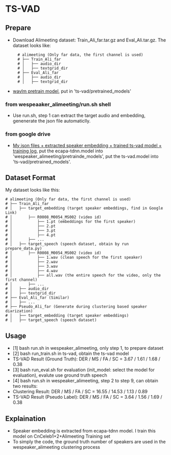 # TS-VAD

## Prepare
- Download Alimeeting dataset: Train_Ali_far.tar.gz and Eval_Ali.tar.gz. The dataset looks like:

        # alimeeting (Only far data, the first channel is used)
        # ├── Train_Ali_far 
        # │   ├── audio_dir
        # │   ├── textgrid_dir
        # ├── Eval_Ali_far 
        # │   ├── audio_dir
        # │   ├── textgrid_dir

- [wavlm pretrain model](https://drive.google.com/file/d/1-zlAj2SyVJVsbhifwpTlAfrgc9qu-HDb/view?usp=share_link), put in 'ts-vad/pretrained_models'

### from wespeaaker_alimeeting/run.sh shell
- Use run.sh, step 1 can extract the target audio and embedding, genenerate the json file automaticlly.

### from google drive
- [My json files + extracted speaker embedding + trained ts-vad model + training log](https://drive.google.com/drive/folders/1AFip2h9W7sCFbzzasL_fAkGUNZOzaTGK?usp=share_link), put the ecapa-tdnn.model into 'wespeaker_alimeeting/pretrainde_models', put the ts-vad.model into 'ts-vad/pretrained_models'.


## Dataset Format
My dataset looks like this:

    # alimeeting (Only far data, the first channel is used)
    # ├── Train_Ali_far 
    # │   ├── target_embedding (target speaker embeddings, find in Google Link)
    # │       ├── R0008_M0054_MS002 (video id)
    # │           ├── 1.pt (embeddings for the first speaker)
    # │           ├── 2.pt
    # │           ├── 3.pt
    # │           ├── 4.pt
    # │       ├── ...
    # │   ├── target_speech (speech dataset, obtain by run prepare_data.py)
    # │       ├── R0008_M0054_MS002 (video id)
    # │           ├── 1.wav (clean speech for the first speaker)
    # │           ├── 2.wav
    # │           ├── 3.wav
    # │           ├── 4.wav
    # │           ├── all.wav (the entire speech for the video, only the first channel)
    # │       ├── ...
    # │   ├── audio_dir
    # │   ├── textgrid_dir
    # ├── Eval_Ali_far (Similar)
    # │   ├── ...
    # ├── Pseudo_Ali_far (Generate during clustering based speaker diarization)
    # │   ├── target_embedding (target speaker embeddings)
    # │   ├── target_speech (speech dataset)

## Usage
- [1] bash run.sh in wespeaker_alimeeting, only step 1, to prepare dataset
- [2] bash run_train.sh in ts-vad, obtain the ts-vad model
- TS-VAD Result (Ground Truth): DER / MS / FA / SC = 3.67 / 1.61 / 1.68 / 0.38
- [3] bash run_eval.sh for evaluation (init_model: select the model for evaluation), evalute use ground truth speech
- [4] bash run.sh in wespeaker_alimeeting, step 2 to step 9, can obtain two results:
- Clustering Result: DER / MS / FA / SC = 16.55 / 14.53 / 1.13 / 0.89
- TS-VAD Result (Pseudo Label): DER / MS / FA / SC = 3.64 / 1.56 / 1.69 / 0.38

## Explaination
- Speaker embedding is extracted from ecapa-tdnn model. I train this model on CnCeleb1+2+Alimeeting Training set
- To simply the code, the ground truth number of speakers are used in the wespeaker_alimeeting clustering process